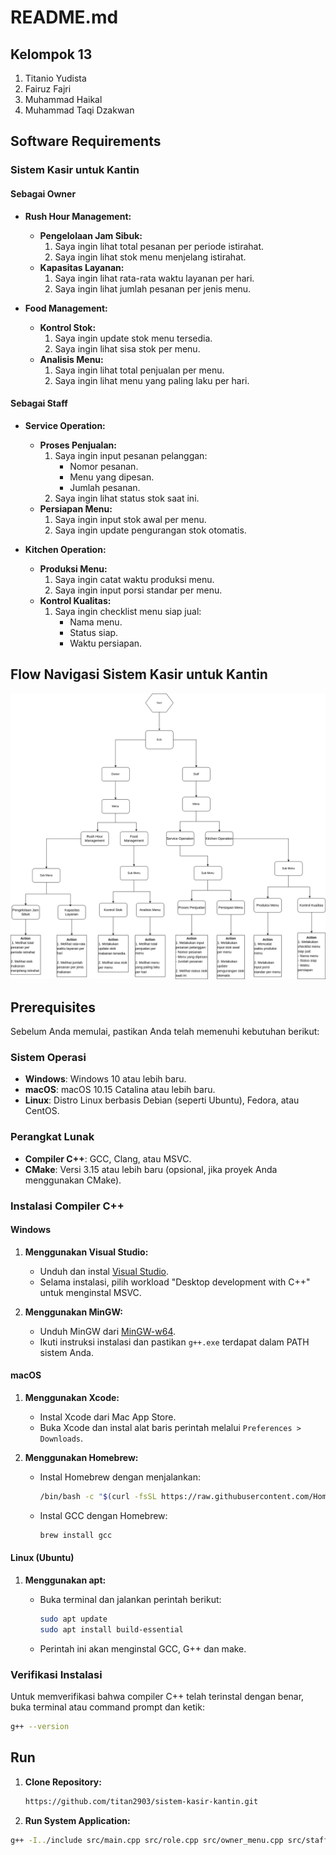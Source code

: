 # README.md

## Kelompok 13

1. Titanio Yudista
2. Fairuz Fajri
3. Muhammad Haikal
4. Muhammad Taqi Dzakwan

## Software Requirements

### Sistem Kasir untuk Kantin

#### Sebagai Owner

- **Rush Hour Management:**
  - **Pengelolaan Jam Sibuk:**
    1. Saya ingin lihat total pesanan per periode istirahat.
    2. Saya ingin lihat stok menu menjelang istirahat.
  - **Kapasitas Layanan:**
    1. Saya ingin lihat rata-rata waktu layanan per hari.
    2. Saya ingin lihat jumlah pesanan per jenis menu.

- **Food Management:**
  - **Kontrol Stok:**
    1. Saya ingin update stok menu tersedia.
    2. Saya ingin lihat sisa stok per menu.
  - **Analisis Menu:**
    1. Saya ingin lihat total penjualan per menu.
    2. Saya ingin lihat menu yang paling laku per hari.

#### Sebagai Staff

- **Service Operation:**
  - **Proses Penjualan:**
    1. Saya ingin input pesanan pelanggan:
       - Nomor pesanan.
       - Menu yang dipesan.
       - Jumlah pesanan.
    2. Saya ingin lihat status stok saat ini.
  - **Persiapan Menu:**
    1. Saya ingin input stok awal per menu.
    2. Saya ingin update pengurangan stok otomatis.

- **Kitchen Operation:**
  - **Produksi Menu:**
    1. Saya ingin catat waktu produksi menu.
    2. Saya ingin input porsi standar per menu.
  - **Kontrol Kualitas:**
    1. Saya ingin checklist menu siap jual:
       - Nama menu.
       - Status siap.
       - Waktu persiapan.

## Flow Navigasi Sistem Kasir untuk Kantin

![Gambar Flow Navigasi Sistem Kasir untuk Kantin](assets/navigasi%20aplikasi.drawio.png)

## Prerequisites

Sebelum Anda memulai, pastikan Anda telah memenuhi kebutuhan berikut:

### Sistem Operasi

- **Windows**: Windows 10 atau lebih baru.
- **macOS**: macOS 10.15 Catalina atau lebih baru.
- **Linux**: Distro Linux berbasis Debian (seperti Ubuntu), Fedora, atau CentOS.

### Perangkat Lunak

- **Compiler C++**: GCC, Clang, atau MSVC.
- **CMake**: Versi 3.15 atau lebih baru (opsional, jika proyek Anda menggunakan CMake).

### Instalasi Compiler C++

#### Windows

1. **Menggunakan Visual Studio:**
   - Unduh dan instal [Visual Studio](https://visualstudio.microsoft.com/downloads/).
   - Selama instalasi, pilih workload "Desktop development with C++" untuk menginstal MSVC.

2. **Menggunakan MinGW:**
   - Unduh MinGW dari [MinGW-w64](https://www.mingw-w64.org/downloads/).
   - Ikuti instruksi instalasi dan pastikan `g++.exe` terdapat dalam PATH sistem Anda.

#### macOS

1. **Menggunakan Xcode:**
   - Instal Xcode dari Mac App Store.
   - Buka Xcode dan instal alat baris perintah melalui `Preferences > Downloads`.

2. **Menggunakan Homebrew:**
   - Instal Homebrew dengan menjalankan:

     ```bash
     /bin/bash -c "$(curl -fsSL https://raw.githubusercontent.com/Homebrew/install/HEAD/install.sh)"
     ```

   - Instal GCC dengan Homebrew:

     ```bash
     brew install gcc
     ```

#### Linux (Ubuntu)

1. **Menggunakan apt:**
   - Buka terminal dan jalankan perintah berikut:

     ```bash
     sudo apt update
     sudo apt install build-essential
     ```

   - Perintah ini akan menginstal GCC, G++ dan make.

### Verifikasi Instalasi

Untuk memverifikasi bahwa compiler C++ telah terinstal dengan benar, buka terminal atau command prompt dan ketik:

```bash
g++ --version
```

## Run

1. **Clone Repository:**

   ```bash
   https://github.com/titan2903/sistem-kasir-kantin.git
   ```

2. **Run System Application:**

  ```bash
  g++ -I../include src/main.cpp src/role.cpp src/owner_menu.cpp src/staff_menu.cpp src/menu_data.cpp src/helper.cpp -o src/output && ./src/output
  ```
